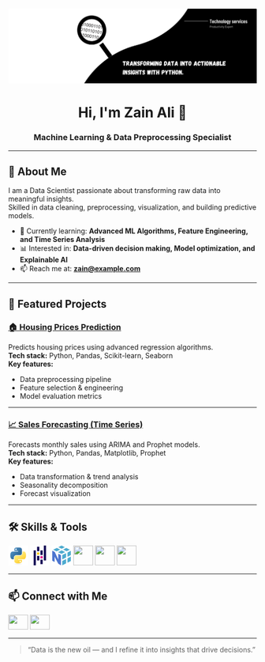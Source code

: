 ![Banner](https://github.com/zain4cs/zain4cs/blob/main/Grey%20and%20Black%20Professional%20LinkedIn%20Article%20Cover%20Image.png)

<h1 align="center">Hi, I'm Zain Ali 👋</h1>
<h3 align="center">Machine Learning & Data Preprocessing Specialist</h3>

---

## 🚀 About Me
I am a Data Scientist passionate about transforming raw data into meaningful insights.  
Skilled in data cleaning, preprocessing, visualization, and building predictive models.

- 🌱 Currently learning: **Advanced ML Algorithms, Feature Engineering, and Time Series Analysis**  
- 📊 Interested in: **Data-driven decision making, Model optimization, and Explainable AI**  
- 📫 Reach me at: **zain@example.com**  

---

## 📌 Featured Projects

### [🏠 Housing Prices Prediction](https://github.com/zain4cs/Housing_prices_dataset)
Predicts housing prices using advanced regression algorithms.  
**Tech stack:** Python, Pandas, Scikit-learn, Seaborn  
**Key features:**
- Data preprocessing pipeline
- Feature selection & engineering
- Model evaluation metrics

---

### [📈 Sales Forecasting (Time Series)](https://github.com/zain4cs/Sales-Forecasting)
Forecasts monthly sales using ARIMA and Prophet models.  
**Tech stack:** Python, Pandas, Matplotlib, Prophet  
**Key features:**
- Data transformation & trend analysis
- Seasonality decomposition
- Forecast visualization

---

## 🛠 Skills & Tools
<p align="left">
<a href="https://www.python.org" target="_blank"><img src="https://raw.githubusercontent.com/devicons/devicon/master/icons/python/python-original.svg" width="40" height="40"/></a>
<a href="https://pandas.pydata.org/" target="_blank"><img src="https://raw.githubusercontent.com/devicons/devicon/master/icons/pandas/pandas-original.svg" width="40" height="40"/></a>
<a href="https://numpy.org/" target="_blank"><img src="https://raw.githubusercontent.com/devicons/devicon/master/icons/numpy/numpy-original.svg" width="40" height="40"/></a>
<a href="https://scikit-learn.org/" target="_blank"><img src="https://upload.wikimedia.org/wikipedia/commons/0/05/Scikit_learn_logo_small.svg" width="40" height="40"/></a>
<a href="https://seaborn.pydata.org/" target="_blank"><img src="https://seaborn.pydata.org/_images/logo-mark-lightbg.svg" width="40" height="40"/></a>
<a href="https://www.w3schools.com/sql/" target="_blank"><img src="https://cdn-icons-png.flaticon.com/512/3161/3161158.png" width="40" height="40"/></a>
</p>

---

## 📫 Connect with Me
<p>
<a href="https://linkedin.com/in/zain-ali" target="_blank"><img src="https://raw.githubusercontent.com/rahuldkjain/github-profile-readme-generator/master/src/images/icons/Social/linked-in-alt.svg" height="30" width="40"/></a>
<a href="https://instagram.com/zainzulfiqar01" target="_blank"><img src="https://raw.githubusercontent.com/rahuldkjain/github-profile-readme-generator/master/src/images/icons/Social/instagram.svg" height="30" width="40"/></a>
</p>

---

> “Data is the new oil — and I refine it into insights that drive decisions.”


